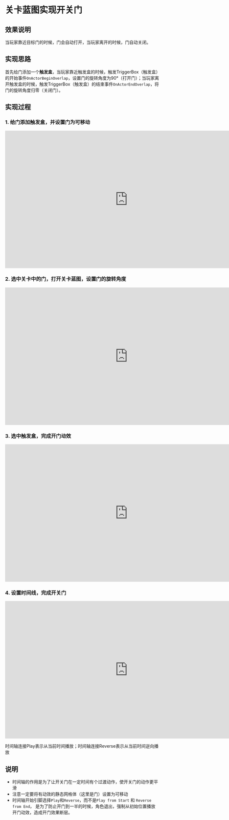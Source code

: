 # 关卡蓝图实现开关门

## 效果说明
当玩家靠近目标门的时候，门会自动打开，当玩家离开的时候，门自动关闭。

## 实现思路
首先给门添加一个**触发盒**，当玩家靠近触发盒的时候，触发TriggerBox（触发盒）的开始事件`OnActorBeginOverlap`，设置门的旋转角度为90°（打开门）；当玩家离开触发盒的时候，触发TriggerBox（触发盒）的结束事件`OnActorEndOverlap`，将门的旋转角度归零（关闭门）。

## 实现过程
### 1. 给门添加触发盒，并设置门为可移动
<!-- <video src="./video/openDoor-1.mp4" controls width="600"></video> -->
<iframe src="https://player.youku.com/embed/XNjQ2OTg3NDk2NA" scrolling="no" border="0" frameborder="no" width="800" height="450" framespacing="0" allowfullscreen="true"></iframe>

### 2. 选中关卡中的门，打开关卡蓝图，设置门的旋转角度
<!-- <video src="./video/openDoor-2.mp4" controls width="600"></video> -->
<iframe src="https://player.youku.com/embed/XNjQ2OTg3OTIwNA" scrolling="no" border="0" frameborder="no" width="800" height="450" framespacing="0" allowfullscreen="true"></iframe>

### 3. 选中触发盒，完成开门动效
<!-- <video src="./video/openDoor-3.mp4" controls width="600"></video> -->
<iframe src="https://player.youku.com/embed/XNjQ2MjE4NzY1Ng" scrolling="no" border="0" frameborder="no" width="800" height="450" framespacing="0" allowfullscreen="true"></iframe>

### 4. 设置时间线，完成开关门
<!-- <video src="./video/openDoor-4.mp4" controls width="600"></video> -->
<iframe src="https://player.youku.com/embed/XNjQ2OTg3NjU0MA" scrolling="no" border="0" frameborder="no" width="800" height="450" framespacing="0" allowfullscreen="true"></iframe>

时间轴连接Play表示从当前时间播放；时间轴连接Reverse表示从当前时间逆向播放

## 说明
- 时间轴的作用是为了让开关门在一定时间有个过渡动作，使开关门的动作更平滑
- 注意一定要将有动效的静态网格体（这里是门）设置为可移动
- 时间轴开始引脚选择`Play`和`Reverse`，而不是`Play from Start` 和 `Reverse from End`， 是为了防止开门到一半的时候，角色退出，强制从初始位置播放开门动效，造成开门效果断层。